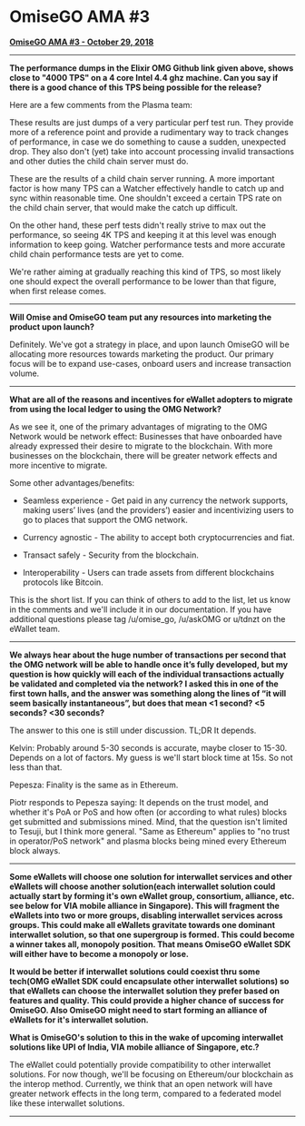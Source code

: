 # OmiseGO AMA #3

**[OmiseGO AMA #3 - October 29, 2018](https://www.reddit.com/r/omise_go/comments/9sag1u/omisego_ama_3_october_29_2018/)**

***

**The performance dumps in the Elixir OMG Github link given above, shows close to "4000 TPS" on a 4 core Intel 4.4 ghz machine. Can you say if there is a good chance of this TPS being possible for the release?**

Here are a few comments from the Plasma team:

These results are just dumps of a very particular perf test run. They provide more of a reference point and provide a rudimentary way to track changes of performance, in case we do something to cause a sudden, unexpected drop. They also don't (yet) take into account processing invalid transactions and other duties the child chain server must do.

These are the results of a child chain server running. A more important factor is how many TPS can a Watcher effectively handle to catch up and sync within reasonable time. One shouldn't exceed a certain TPS rate on the child chain server, that would make the catch up difficult.

On the other hand, these perf tests didn't really strive to max out the performance, so seeing 4K TPS and keeping it at this level was enough information to keep going. Watcher performance tests and more accurate child chain performance tests are yet to come.

We're rather aiming at gradually reaching this kind of TPS, so most likely one should expect the overall performance to be lower than that figure, when first release comes.

***

**Will Omise and OmiseGO team put any resources into marketing the product upon launch?**

Definitely. We've got a strategy in place, and upon launch OmiseGO will be allocating more resources towards marketing the product. Our primary focus will be to expand use-cases, onboard users and increase transaction volume.

***

**What are all of the reasons and incentives for eWallet adopters to migrate from using the local ledger to using the OMG Network?**

As we see it, one of the primary advantages of migrating to the OMG Network would be network effect: Businesses that have onboarded have already expressed their desire to migrate to the blockchain. With more businesses on the blockchain, there will be greater network effects and more incentive to migrate.

Some other advantages/benefits:

* Seamless experience - Get paid in any currency the network supports, making users’ lives (and the providers’) easier and incentivizing users to go to places that support the OMG network.

* Currency agnostic - The ability to accept both cryptocurrencies and fiat.

* Transact safely - Security from the blockchain.

* Interoperability - Users can trade assets from different blockchains protocols like Bitcoin.

This is the short list. If you can think of others to add to the list, let us know in the comments and we'll include it in our documentation. If you have additional questions please tag /u/omise_go, /u/askOMG or u/tdnzt on the eWallet team.

***

**We always hear about the huge number of transactions per second that the OMG network will be able to handle once it’s fully developed, but my question is how quickly will each of the individual transactions actually be validated and completed via the network? I asked this in one of the first town halls, and the answer was something along the lines of “it will seem basically instantaneous”, but does that mean <1 second? <5 seconds? <30 seconds?**

The answer to this one is still under discussion.
TL;DR It depends.

Kelvin:
Probably around 5-30 seconds is accurate, maybe closer to 15-30. Depends on a lot of factors. My guess is we'll start block time at 15s. So not less than that.

Pepesza:
Finality is the same as in Ethereum.

Piotr responds to Pepesza saying:
It depends on the trust model, and whether it's PoA or PoS and how often (or according to what rules) blocks get submitted and submissions mined. Mind, that the question isn't limited to Tesuji, but I think more general. "Same as Ethereum" applies to "no trust in operator/PoS network" and plasma blocks being mined every Ethereum block always.

***

**Some eWallets will choose one solution for interwallet services and other eWallets will choose another solution(each interwallet solution could actually start by forming it's own eWallet group, consortium, alliance, etc. see below for VIA mobile alliance in Singapore). This will fragment the eWallets into two or more groups, disabling interwallet services across groups. This could make all eWallets gravitate towards one dominant interwallet solution, so that one supergroup is formed. This could become a winner takes all, monopoly position. That means OmiseGO eWallet SDK will either have to become a monopoly or lose.**

**It would be better if interwallet solutions could coexist thru some tech(OMG eWallet SDK could encapsulate other interwallet solutions) so that eWallets can choose the interwallet solution they prefer based on features and quality. This could provide a higher chance of success for OmiseGO. Also OmiseGO might need to start forming an alliance of eWallets for it's interwallet solution.**

**What is OmiseGO's solution to this in the wake of upcoming interwallet solutions like UPI of India, VIA mobile alliance of Singapore, etc.?**

The eWallet could potentially provide compatibility to other interwallet solutions. For now though, we'll be focusing on Ethereum/our blockchain as the interop method. Currently, we think that an open network will have greater network effects in the long term, compared to a federated model like these interwallet solutions.

***
